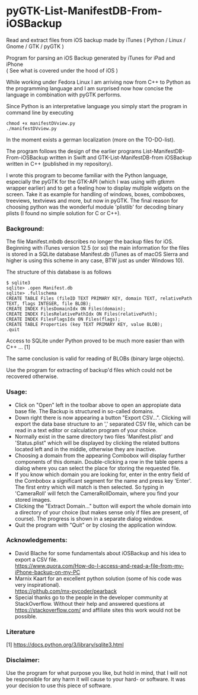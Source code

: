 # pyGTK-List-ManifestDB-From-iOSBackup
Read and extract files from iOS backup made by iTunes ( Python / Linux / Gnome / GTK / pyGTK )

Program for parsing an iOS Backup generated by iTunes for iPad and iPhone</br>
( See what is covered under the hood of iOS )

While working under Fedora Linux I am arriving now from  C++ to Python as the programming language and I am surprised now how concise the language in combination with pyGTK performs.

Since Python is an interpretative language you simply start the program in command line by executing

```
chmod +x manifestDVview.py
./manifestDVview.py
```
In the moment exists a german localization (more on the TO-DO-list).

The program follows the design of the earlier programs List-ManifestDB-From-iOSBackup written in Swift and GTK-List-ManifestDB-from iOSBackup written in C++ (published in my repository).

I wrote this program to become familiar with the Python language, especially the pyGTK for the GTK-API (which I was using with gtkmm wrapper earlier) and to get a feeling how to display multiple widgets on the screen. Take it as example for handling of windows, boxes, comboboxes, treeviews, textviews and more, but now in pyGTK. The final reason for choosing python was the wonderful module 'plistlib' for decoding binary plists (I found no simple solution for C or C++).

### Background:
The file Manifest.mbdb describes no longer the backup files for iOS. Beginning with iTunes version 12.5 (or so) the main information for the files is stored in a SQLite database Manifest.db (iTunes as of macOS Sierra and higher is using this scheme in any case, BTW just as under Windows 10).

The structure of this database is as follows 
```
$ sqlite3
sqlite> .open Manifest.db
sqlite> .fullschema
CREATE TABLE Files (fileID TEXT PRIMARY KEY, domain TEXT, relativePath TEXT, flags INTEGER, file BLOB);
CREATE INDEX FilesDomainIdx ON Files(domain);
CREATE INDEX FilesRelativePathIdx ON Files(relativePath);
CREATE INDEX FilesFlagsIdx ON Files(flags);
CREATE TABLE Properties (key TEXT PRIMARY KEY, value BLOB);
.quit
```
Access to SQLite under Python proved to be much more easier than with C++ ... [1]

The same conclusion is valid for reading of BLOBs (binary large objects).

Use the program for extracting of backup'd files which could not be recovered otherwise.

### Usage:
- Click on "Open" left in the toolbar above to open an appropiate data base file. The Backup is structured in so-called domains.
- Down right there is now appearing a button "Export CSV...". Clicking will export the data base structure to an ',' separated CSV file, which can be read in a text editor or calculation program of your choice.
- Normally exist in the same directory two files 'Manifest.plist' and 'Status.plist" which will be displayed by clicking the related buttons located left and in the middle, otherwise they are inactive.
-  Choosing a domain from the appearing Combobox will display further components of this domain. Double-clicking a row in the table opens a dialog where you can select the place for storing the requested file.
- If you know which domain you are looking for, enter in the entry field of the Combobox a significant segment for the name and press key 'Enter'. The first entry which will match is then selected. So typing in 'CameraRoll' will fetch the CameraRollDomain, where you find your stored images.
- Clicking the "Extract Domain..." button will export the whole domain into a directory of your choice (but makes sense only if files are present, of course). The progress is shown in a separate dialog window.
- Quit the program with "Quit" or by closing the application window.

### Acknowledgements:
- David Blache for some fundamentals about iOSBackup and his idea to export a CSV file.</br>
<https://www.quora.com/How-do-I-access-and-read-a-file-from-my-iPhone-backup-on-my-PC>
- Marnix Kaart for an excellent python solution (some of his code was very inspirational).</br>
<https://github.com/mx-pycoder/pearback>
- Special thanks go to the people in the developer community at StackOverflow. Without their help and answered questions at <https://stackoverflow.com/> and affiliate sites this work would not be possible.

### Literature
[1] <https://docs.python.org/3/library/sqlite3.html>

### Disclaimer:
Use the program for what purpose you like, but hold in mind, that I will not be responsible for any harm it will cause to your hard- or software. It was your decision to use this piece of software.
